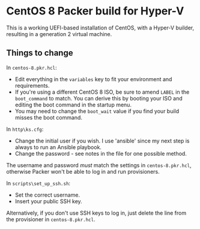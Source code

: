 # CentOS 8 Packer build for Hyper-V

This is a working UEFI-based installation of CentOS, with a Hyper-V builder,
resulting in a generation 2 virtual machine.

## Things to change

In `centos-8.pkr.hcl`:

- Edit everything in the `variables` key to fit your environment and
  requirements.
- If you're using a different CentOS 8 ISO, be sure to amend `LABEL` in the
  `boot_command` to match. You can derive this by booting your ISO and
  editing the boot command in the startup menu.
- You may need to change the `boot_wait` value if you find your build misses
  the boot command.

In `http\ks.cfg`:

- Change the initial user if you wish. I use 'ansible' since my next step
  is always to run an Ansible playbook.
- Change the password - see notes in the file for one possible method.

The username and password *must* match the settings in `centos-8.pkr.hcl`,
otherwise Packer won't be able to log in and run provisioners.

In `scripts\set_up_ssh.sh`:

- Set the correct username.
- Insert your public SSH key.

Alternatively, if you don't use SSH keys to log in, just delete the
line from the provisioner in `centos-8.pkr.hcl`.